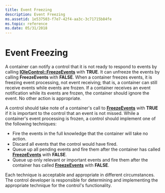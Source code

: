 ```yaml
---
title: Event Freezing
description: Event Freezing
ms.assetid: 1e537503-f7e7-42f4-aa3c-3c71715b84fe
ms.topic: reference
ms.date: 05/31/2018
---
```


# Event Freezing

A container can notify a control that it is not ready to respond to events by calling [**IOleControl::FreezeEvents**](/windows/desktop/api/OCIdl/nf-ocidl-iolecontrol-freezeevents) with **TRUE**. It can unfreeze the events by calling **FreezeEvents** with **FALSE**. When a container freezes events, it is freezing event processing, not event receiving; that is, a container can still receive events while events are frozen. If a container receives an event notification while its events are frozen, the container should ignore the event. No other action is appropriate.

A control should take note of a container's call to [**FreezeEvents**](/windows/desktop/api/OCIdl/nf-ocidl-iolecontrol-freezeevents) with **TRUE** if it is important to the control that an event is not missed. While a container's event processing is frozen, a control should implement one of the following techniques:

-   Fire the events in the full knowledge that the container will take no action.
-   Discard all events that the control would have fired.
-   Queue up all pending events and fire them after the container has called [**FreezeEvents**](/windows/desktop/api/OCIdl/nf-ocidl-iolecontrol-freezeevents) with **FALSE**.
-   Queue up only relevant or important events and fire them after the container has called [**FreezeEvents**](/windows/desktop/api/OCIdl/nf-ocidl-iolecontrol-freezeevents) with **FALSE**.

Each technique is acceptable and appropriate in different circumstances. The control developer is responsible for determining and implementing the appropriate technique for the control's functionality.

 

 




